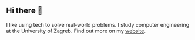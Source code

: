## Hi there 👋

I like using tech to solve real-world problems. I study computer engineering at the University of Zagreb. Find out more on my [website](https://emilpopovic.me).
